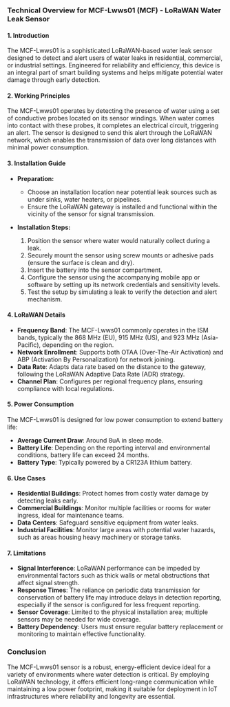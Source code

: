 ### Technical Overview for MCF-Lwws01 (MCF) - LoRaWAN Water Leak Sensor

#### 1. Introduction
The MCF-Lwws01 is a sophisticated LoRaWAN-based water leak sensor designed to detect and alert users of water leaks in residential, commercial, or industrial settings. Engineered for reliability and efficiency, this device is an integral part of smart building systems and helps mitigate potential water damage through early detection.

#### 2. Working Principles
The MCF-Lwws01 operates by detecting the presence of water using a set of conductive probes located on its sensor windings. When water comes into contact with these probes, it completes an electrical circuit, triggering an alert. The sensor is designed to send this alert through the LoRaWAN network, which enables the transmission of data over long distances with minimal power consumption.

#### 3. Installation Guide
- **Preparation:**
  - Choose an installation location near potential leak sources such as under sinks, water heaters, or pipelines.
  - Ensure the LoRaWAN gateway is installed and functional within the vicinity of the sensor for signal transmission.
  
- **Installation Steps:**
  1. Position the sensor where water would naturally collect during a leak.
  2. Securely mount the sensor using screw mounts or adhesive pads (ensure the surface is clean and dry).
  3. Insert the battery into the sensor compartment.
  4. Configure the sensor using the accompanying mobile app or software by setting up its network credentials and sensitivity levels.
  5. Test the setup by simulating a leak to verify the detection and alert mechanism.

#### 4. LoRaWAN Details
- **Frequency Band**: The MCF-Lwws01 commonly operates in the ISM bands, typically the 868 MHz (EU), 915 MHz (US), and 923 MHz (Asia-Pacific), depending on the region.
- **Network Enrollment**: Supports both OTAA (Over-The-Air Activation) and ABP (Activation By Personalization) for network joining.
- **Data Rate**: Adapts data rate based on the distance to the gateway, following the LoRaWAN Adaptive Data Rate (ADR) strategy.
- **Channel Plan**: Configures per regional frequency plans, ensuring compliance with local regulations.

#### 5. Power Consumption
The MCF-Lwws01 is designed for low power consumption to extend battery life:
- **Average Current Draw**: Around 8uA in sleep mode.
- **Battery Life**: Depending on the reporting interval and environmental conditions, battery life can exceed 24 months.
- **Battery Type**: Typically powered by a CR123A lithium battery.

#### 6. Use Cases
- **Residential Buildings**: Protect homes from costly water damage by detecting leaks early.
- **Commercial Buildings**: Monitor multiple facilities or rooms for water ingress, ideal for maintenance teams.
- **Data Centers**: Safeguard sensitive equipment from water leaks.
- **Industrial Facilities**: Monitor large areas with potential water hazards, such as areas housing heavy machinery or storage tanks.

#### 7. Limitations
- **Signal Interference**: LoRaWAN performance can be impeded by environmental factors such as thick walls or metal obstructions that affect signal strength.
- **Response Times**: The reliance on periodic data transmission for conservation of battery life may introduce delays in detection reporting, especially if the sensor is configured for less frequent reporting.
- **Sensor Coverage**: Limited to the physical installation area; multiple sensors may be needed for wide coverage.
- **Battery Dependency**: Users must ensure regular battery replacement or monitoring to maintain effective functionality.

### Conclusion
The MCF-Lwws01 sensor is a robust, energy-efficient device ideal for a variety of environments where water detection is critical. By employing LoRaWAN technology, it offers efficient long-range communication while maintaining a low power footprint, making it suitable for deployment in IoT infrastructures where reliability and longevity are essential.